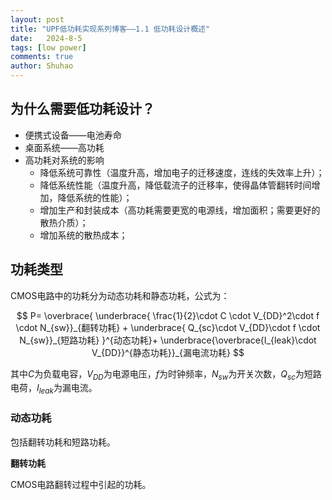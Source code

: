 ```yaml
---
layout: post
title: "UPF低功耗实现系列博客——1.1 低功耗设计概述"
date:   2024-8-5
tags: [low power]
comments: true
author: Shuhao
---
```


## 为什么需要低功耗设计？

- 便携式设备——电池寿命
- 桌面系统——高功耗
- 高功耗对系统的影响
  - 降低系统可靠性（温度升高，增加电子的迁移速度，连线的失效率上升）；
  - 降低系统性能（温度升高，降低载流子的迁移率，使得晶体管翻转时间增加，降低系统的性能）；
  - 增加生产和封装成本（高功耗需要更宽的电源线，增加面积；需要更好的散热介质）；
  - 增加系统的散热成本；
 
## 功耗类型

CMOS电路中的功耗分为动态功耗和静态功耗，公式为：

$$
P= \overbrace{   \underbrace{ \frac{1}{2}\cdot C \cdot V_{DD}^2\cdot f \cdot N_{sw}}_{翻转功耗}   +  \underbrace{ Q_{sc}\cdot V_{DD}\cdot f \cdot N_{sw}}_{短路功耗}  }^{动态功耗}+ \underbrace{\overbrace{I_{leak}\cdot V_{DD}}^{静态功耗}}_{漏电流功耗}
$$

其中$C$为负载电容，$V_{DD}$为电源电压，$f$为时钟频率，$N_{sw}$为开关次数，$Q_{sc}$为短路电荷，$I_{leak}$为漏电流。

### 动态功耗

包括翻转功耗和短路功耗。

**翻转功耗**

CMOS电路翻转过程中引起的功耗。